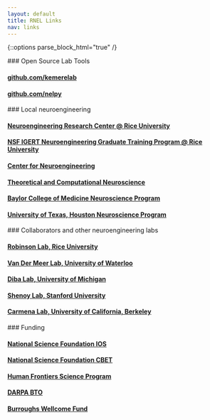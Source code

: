 ```yaml
---
layout: default
title: RNEL Links
nav: links
---
```


{::options parse_block_html="true" /}

<div class="bs-callout bs-callout-warning">
### Open Source Lab Tools

#### [github.com/kemerelab](https://github.com/kemerelab)

#### [github.com/nelpy](https://github.com/nelpy)

</div>

<div class="bs-callout bs-callout-info">
### Local neuroengineering
</div>

#### [Neuroengineering Research Center @ Rice University](http://neuroengineering.rice.edu)

#### [NSF IGERT Neuroengineering Graduate Training Program @ Rice University](http://igert2.blogs.rice.edu/)

#### [Center for Neuroengineering](http://www.gulfcoastconsortia.org/CNE.aspx)

#### [Theoretical and Computational Neuroscience](http://gulfcoastconsortia.org/Research/Gulf_Coast_Consortium_for_Theoretical_and_Computational_Neuroscience.aspx)

#### [Baylor College of Medicine Neuroscience Program]()

#### [University of Texas, Houston Neuroscience Program]()

<div class="bs-callout bs-callout-danger">
### Collaborators and other neuroengineering labs
</div>

#### [Robinson Lab, Rice University](http://robinsonlab.com)

#### [Van Der Meer Lab, University of Waterloo](http://vandermeerlab.org/)

#### [Diba Lab, University of Michigan](https://sites.lsa.umich.edu/diba-lab/)

#### [Shenoy Lab, Stanford University](http://www.stanford.edu/~shenoy/Group.htm)

#### [Carmena Lab, University of California, Berkeley](http://www.eecs.berkeley.edu/~carmena/)



<div class="bs-callout bs-callout-warning">
### Funding
</div>

#### [National Science Foundation IOS](http://www.nsf.gov/div/index.jsp?div=ios)

#### [National Science Foundation CBET](http://www.nsf.gov/div/index.jsp?div=cbet)

#### [Human Frontiers Science Program](http://www.hfsp.org/)

#### [DARPA BTO](https://www.darpa.mil/about-us/offices/bto)


#### [Burroughs Wellcome Fund](http://www.bwfund.org/)
